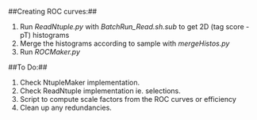 ##Creating ROC curves:##

1. Run *ReadNtuple.py* with *BatchRun_Read.sh.sub* to get 2D (tag score - pT) histograms
2. Merge the histograms according to sample with *mergeHistos.py*
3. Run *ROCMaker.py*


##To Do:##

1. Check NtupleMaker implementation.
2. Check ReadNtuple implementation ie. selections.
3. Script to compute scale factors from the ROC curves or efficiency
4. Clean up any redundancies.
